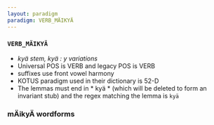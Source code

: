 ```yaml
---
layout: paradigm
paradigm: VERB_MÄIKYÄ
---
```

### ` VERB_MÄIKYÄ `

* _kyä stem, kyä : y variations_
* Universal POS is VERB and legacy POS is VERB
* suffixes use front vowel harmony
* KOTUS paradigm used in their dictionary is 52-D
* The lemmas must end in * kyä * (which will be deleted to form an invariant stub) and the regex matching the lemma is ` kyä `

### mÄikyÄ wordforms


